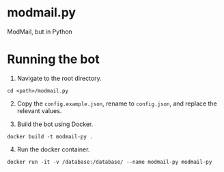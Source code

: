 # modmail.py

ModMail, but in Python

# Running the bot

1. Navigate to the root directory.

```
cd <path>/modmail.py
```

2. Copy the `config.example.json`, rename to `config.json`, and replace the relevant values.

3. Build the bot using Docker.

```
docker build -t modmail-py .
```

4. Run the docker container.

```
docker run -it -v /database:/database/ --name modmail-py modmail-py
```
